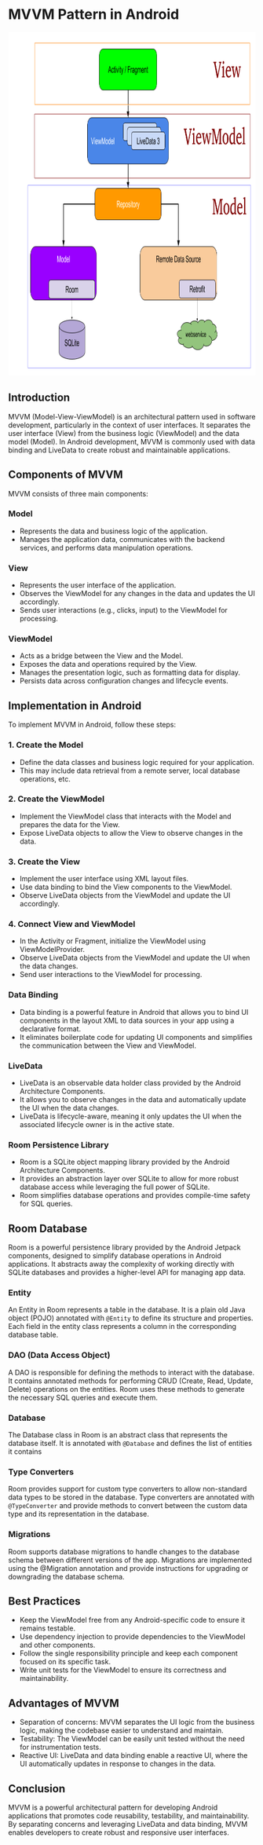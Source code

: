 
# MVVM Pattern in Android

<img src="MVVM/mvvm.png" alt="Screenshot" height="700">


## Introduction
MVVM (Model-View-ViewModel) is an architectural pattern used in software
development, particularly in the context of user interfaces. It separates the
user interface (View) from the business logic (ViewModel) and the data model
(Model). In Android development, MVVM is commonly used with data binding and
LiveData to create robust and maintainable applications.


## Components of MVVM
MVVM consists of three main components:

### Model
- Represents the data and business logic of the application.
- Manages the application data, communicates with the backend services, and performs data manipulation operations.

### View
- Represents the user interface of the application.
- Observes the ViewModel for any changes in the data and updates the UI accordingly.
- Sends user interactions (e.g., clicks, input) to the ViewModel for processing.

### ViewModel
- Acts as a bridge between the View and the Model.
- Exposes the data and operations required by the View.
- Manages the presentation logic, such as formatting data for display.
- Persists data across configuration changes and lifecycle events.

## Implementation in Android
To implement MVVM in Android, follow these steps:

### 1. Create the Model
- Define the data classes and business logic required for your application.
- This may include data retrieval from a remote server, local database operations, etc.

### 2. Create the ViewModel
- Implement the ViewModel class that interacts with the Model and prepares the data for the View.
- Expose LiveData objects to allow the View to observe changes in the data.

### 3. Create the View
- Implement the user interface using XML layout files.
- Use data binding to bind the View components to the ViewModel.
- Observe LiveData objects from the ViewModel and update the UI accordingly.

### 4. Connect View and ViewModel
- In the Activity or Fragment, initialize the ViewModel using ViewModelProvider.
- Observe LiveData objects from the ViewModel and update the UI when the data changes.
- Send user interactions to the ViewModel for processing.

### Data Binding
- Data binding is a powerful feature in Android that allows you to bind UI components in the layout XML to data sources in your app using a declarative format.
- It eliminates boilerplate code for updating UI components and simplifies the communication between the View and ViewModel.

### LiveData
- LiveData is an observable data holder class provided by the Android Architecture Components.
- It allows you to observe changes in the data and automatically update the UI when the data changes.
- LiveData is lifecycle-aware, meaning it only updates the UI when the associated lifecycle owner is in the active state.

### Room Persistence Library
- Room is a SQLite object mapping library provided by the Android Architecture Components.
- It provides an abstraction layer over SQLite to allow for more robust database access while leveraging the full power of SQLite.
- Room simplifies database operations and provides compile-time safety for SQL queries.

## Room Database
Room is a powerful persistence library provided by the Android Jetpack
components, designed to simplify database operations in Android applications.
It abstracts away the complexity of working directly with SQLite databases and
provides a higher-level API for managing app data.

### Entity
An Entity in Room represents a table in the database. It is a plain old Java
object (POJO) annotated with `@Entity` to define its structure and properties.
Each field in the entity class represents a column in the corresponding
database table.

### DAO (Data Access Object)
A DAO is responsible for defining the methods to interact with the database. It
contains annotated methods for performing CRUD (Create, Read, Update, Delete)
operations on the entities. Room uses these methods to generate the necessary
SQL queries and execute them.

### Database 
The Database class in Room is an abstract class that represents the database itself. 
It is annotated with `@Database` and defines the list of entities it contains

### Type Converters
Room provides support for custom type converters to allow non-standard data
types to be stored in the database. Type converters are annotated with
`@TypeConverter` and provide methods to convert between the custom data type and
its representation in the database.

### Migrations
Room supports database migrations to handle changes to the database schema
between different versions of the app. Migrations are implemented using the
@Migration annotation and provide instructions for upgrading or downgrading the
database schema.


## Best Practices
- Keep the ViewModel free from any Android-specific code to ensure it remains
  testable.
- Use dependency injection to provide dependencies to the ViewModel and other components.
- Follow the single responsibility principle and keep each component focused on its specific task.
- Write unit tests for the ViewModel to ensure its correctness and maintainability.

## Advantages of MVVM
- Separation of concerns: MVVM separates the UI logic from the business logic, making the codebase easier to 
understand and maintain.
- Testability: The ViewModel can be easily unit tested without the need for instrumentation tests.
- Reactive UI: LiveData and data binding enable a reactive UI, where the UI automatically updates in response 
to changes in the data.

## Conclusion
MVVM is a powerful architectural pattern for developing Android applications
that promotes code reusability, testability, and maintainability. By separating
concerns and leveraging LiveData and data binding, MVVM enables developers to
create robust and responsive user interfaces.
